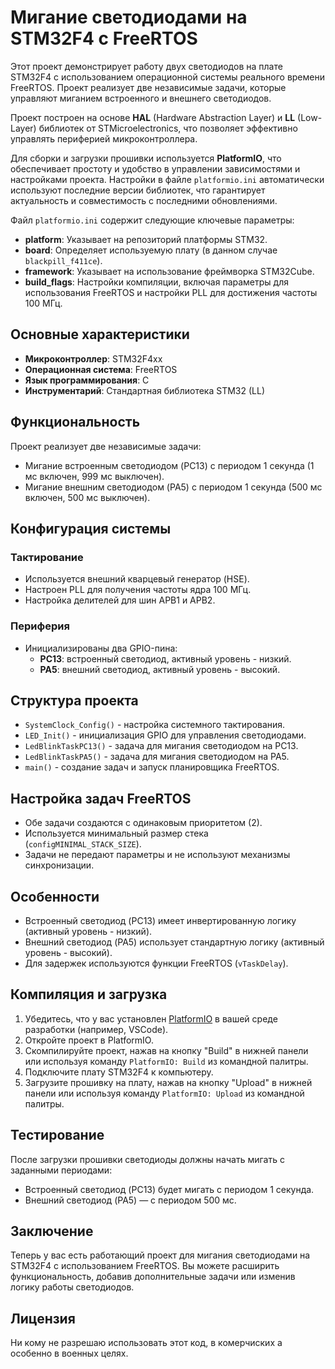 # Мигание светодиодами на STM32F4 с FreeRTOS

Этот проект демонстрирует работу двух светодиодов на плате STM32F4 с использованием операционной системы реального времени FreeRTOS. Проект реализует две независимые задачи, которые управляют миганием встроенного и внешнего светодиодов. 

Проект построен на основе **HAL** (Hardware Abstraction Layer) и **LL** (Low-Layer) библиотек от STMicroelectronics, что позволяет эффективно управлять периферией микроконтроллера. 

Для сборки и загрузки прошивки используется **PlatformIO**, что обеспечивает простоту и удобство в управлении зависимостями и настройками проекта. Настройки в файле `platformio.ini` автоматически используют последние версии библиотек, что гарантирует актуальность и совместимость с последними обновлениями.

Файл `platformio.ini` содержит следующие ключевые параметры:

- **platform**: Указывает на репозиторий платформы STM32.
- **board**: Определяет используемую плату (в данном случае `blackpill_f411ce`).
- **framework**: Указывает на использование фреймворка STM32Cube.
- **build_flags**: Настройки компиляции, включая параметры для использования FreeRTOS и настройки PLL для достижения частоты 100 МГц.

## Основные характеристики

- **Микроконтроллер**: STM32F4xx
- **Операционная система**: FreeRTOS
- **Язык программирования**: C
- **Инструментарий**: Стандартная библиотека STM32 (LL)

## Функциональность

Проект реализует две независимые задачи:

- Мигание встроенным светодиодом (PC13) с периодом 1 секунда (1 мс включен, 999 мс выключен).
- Мигание внешним светодиодом (PA5) с периодом 1 секунда (500 мс включен, 500 мс выключен).

## Конфигурация системы

### Тактирование

- Используется внешний кварцевый генератор (HSE).
- Настроен PLL для получения частоты ядра 100 МГц.
- Настройка делителей для шин APB1 и APB2.

### Периферия

- Инициализированы два GPIO-пина:
  - **PC13**: встроенный светодиод, активный уровень - низкий.
  - **PA5**: внешний светодиод, активный уровень - высокий.

## Структура проекта

- `SystemClock_Config()` - настройка системного тактирования.
- `LED_Init()` - инициализация GPIO для управления светодиодами.
- `LedBlinkTaskPC13()` - задача для мигания светодиодом на PC13.
- `LedBlinkTaskPA5()` - задача для мигания светодиодом на PA5.
- `main()` - создание задач и запуск планировщика FreeRTOS.

## Настройка задач FreeRTOS

- Обе задачи создаются с одинаковым приоритетом (2).
- Используется минимальный размер стека (`configMINIMAL_STACK_SIZE`).
- Задачи не передают параметры и не используют механизмы синхронизации.

## Особенности

- Встроенный светодиод (PC13) имеет инвертированную логику (активный уровень - низкий).
- Внешний светодиод (PA5) использует стандартную логику (активный уровень - высокий).
- Для задержек используются функции FreeRTOS (`vTaskDelay`).

## Компиляция и загрузка

1. Убедитесь, что у вас установлен [PlatformIO](https://platformio.org/) в вашей среде разработки (например, VSCode).
2. Откройте проект в PlatformIO.
3. Скомпилируйте проект, нажав на кнопку "Build" в нижней панели или используя команду `PlatformIO: Build` из командной палитры.
4. Подключите плату STM32F4 к компьютеру.
5. Загрузите прошивку на плату, нажав на кнопку "Upload" в нижней панели или используя команду `PlatformIO: Upload` из командной палитры.

## Тестирование

После загрузки прошивки светодиоды должны начать мигать с заданными периодами:

- Встроенный светодиод (PC13) будет мигать с периодом 1 секунда.
- Внешний светодиод (PA5) — с периодом 500 мс.

## Заключение

Теперь у вас есть работающий проект для мигания светодиодами на STM32F4 с использованием FreeRTOS. Вы можете расширить функциональность, добавив дополнительные задачи или изменив логику работы светодиодов.

## Лицензия

Ни кому не разрешаю использовать этот код, в комерчиских а особенно в военных целях.
